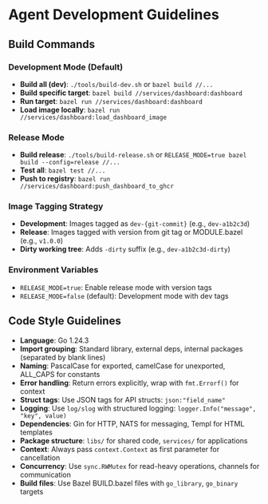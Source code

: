 # Agent Development Guidelines

## Build Commands

### Development Mode (Default)
- **Build all (dev)**: `./tools/build-dev.sh` or `bazel build //...`
- **Build specific target**: `bazel build //services/dashboard:dashboard`
- **Run target**: `bazel run //services/dashboard:dashboard`
- **Load image locally**: `bazel run //services/dashboard:load_dashboard_image`

### Release Mode
- **Build release**: `./tools/build-release.sh` or `RELEASE_MODE=true bazel build --config=release //...`
- **Test all**: `bazel test //...`
- **Push to registry**: `bazel run //services/dashboard:push_dashboard_to_ghcr`

### Image Tagging Strategy
- **Development**: Images tagged as `dev-{git-commit}` (e.g., `dev-a1b2c3d`)
- **Release**: Images tagged with version from git tag or MODULE.bazel (e.g., `v1.0.0`)
- **Dirty working tree**: Adds `-dirty` suffix (e.g., `dev-a1b2c3d-dirty`)

### Environment Variables
- `RELEASE_MODE=true`: Enable release mode with version tags
- `RELEASE_MODE=false` (default): Development mode with dev tags

## Code Style Guidelines
- **Language**: Go 1.24.3
- **Import grouping**: Standard library, external deps, internal packages (separated by blank lines)
- **Naming**: PascalCase for exported, camelCase for unexported, ALL_CAPS for constants
- **Error handling**: Return errors explicitly, wrap with `fmt.Errorf()` for context
- **Struct tags**: Use JSON tags for API structs: `json:"field_name"`
- **Logging**: Use `log/slog` with structured logging: `logger.Info("message", "key", value)`
- **Dependencies**: Gin for HTTP, NATS for messaging, Templ for HTML templates
- **Package structure**: `libs/` for shared code, `services/` for applications
- **Context**: Always pass `context.Context` as first parameter for cancellation
- **Concurrency**: Use `sync.RWMutex` for read-heavy operations, channels for communication
- **Build files**: Use Bazel BUILD.bazel files with `go_library`, `go_binary` targets